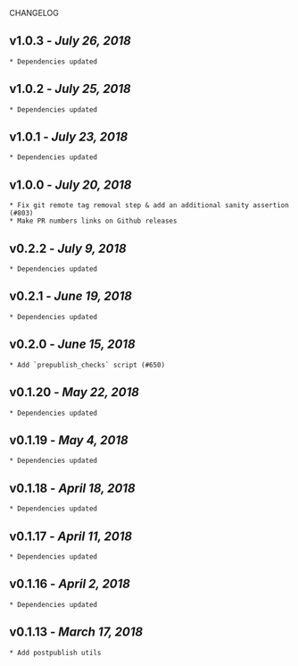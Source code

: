 <!--
changelogUtils.file is auto-generated using the monorepo-scripts package. Don't edit directly.
Edit the package's CHANGELOG.json file only.
-->

CHANGELOG

## v1.0.3 - _July 26, 2018_

    * Dependencies updated

## v1.0.2 - _July 25, 2018_

    * Dependencies updated

## v1.0.1 - _July 23, 2018_

    * Dependencies updated

## v1.0.0 - _July 20, 2018_

    * Fix git remote tag removal step & add an additional sanity assertion (#803)
    * Make PR numbers links on Github releases

## v0.2.2 - _July 9, 2018_

    * Dependencies updated

## v0.2.1 - _June 19, 2018_

    * Dependencies updated

## v0.2.0 - _June 15, 2018_

    * Add `prepublish_checks` script (#650)

## v0.1.20 - _May 22, 2018_

    * Dependencies updated

## v0.1.19 - _May 4, 2018_

    * Dependencies updated

## v0.1.18 - _April 18, 2018_

    * Dependencies updated

## v0.1.17 - _April 11, 2018_

    * Dependencies updated

## v0.1.16 - _April 2, 2018_

    * Dependencies updated

## v0.1.13 - _March 17, 2018_

    * Add postpublish utils
